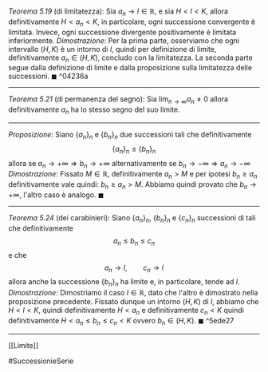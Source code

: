 *Teorema 5.19* (di limitatezza):
Sia $a_n\to l\in\mathbb{R}$, e sia $H<l<K$, allora definitivamente $H<a_n<K$, in particolare, ogni successione convergente è limitata. Invece, ogni successione divergente positivamente è limitata inferiormente.
*Dimostrazione*:
Per la prima parte, osserviamo che ogni intervallo $(H,K)$ è un intorno di $l$, quindi per definizione di limite, definitivamente $a_n\in(H,K)$, concludo con la limitatezza.
La seconda parte segue dalla definizione di limite e dalla proposizione sulla limitatezza delle successioni. $\blacksquare$ ^04236a

---
*Teorema 5.21* (di permanenza del segno):
Sia $\lim_{n\to\infty} a_n\neq0$ allora definitivamente $a_n$ ha lo stesso segno del suo limite.

---
*Proposizione*:
Siano $\{a_n\}_n$ e $\{b_n\}_n$ due successioni tali che definitivamente $$\{a_n\}_n\leq\{b_n\}_n$$
allora se $a_n\to+\infty\Rightarrow b_n\to+\infty$
alternativamente se $b_n\to-\infty\Rightarrow a_n\to-\infty$
*Dimostrazione*:
Fissato $M\in\mathbb{R}$, definitivamente $a_n>M$ e per ipotesi $b_n\geq a_n$ definitivamente vale quindi: $b_n\geq a_n>M$. Abbiamo quindi provato che $b_n\to+\infty$, l'altro caso è analogo. $\blacksquare$

---
*Teorema 5.24* (dei carabinieri):
Siano $\{a_n\}_n$, $\{b_n\}_n$ e $\{c_n\}_n$ successioni di tali che definitivamente $$a_n\leq b_n\leq c_n$$ e che $$a_n\to l,\qquad c_n\to l$$
allora anche la successione $\{b_n\}_n$ ha limite e, in particolare, tende ad $l$.
*Dimostrazione*:
Dimostriamo il caso $l\in\mathbb{R}$, dato che l'altro è dimostrato nella proposizione precedente. Fissato dunque un intorno $(H,K)$ di $l$, abbiamo che $H<l<K$, quindi definitivamente $H< a_n$ e definitivamente $c_n< K$ quindi definitivamente $H<a_n\leq b_n\leq c_n<K$  ovvero $b_n\in(H,K)$. $\blacksquare$   ^5ede27

---
[[Limite]]

#SuccessionieSerie 
